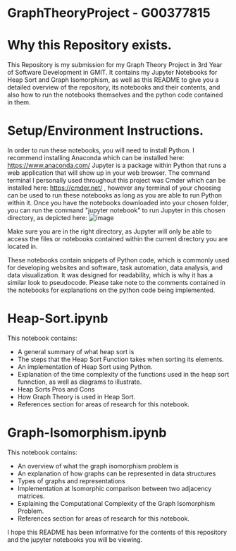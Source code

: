 # GraphTheoryProject - G00377815

# Why this Repository exists.
This Repository is my submission for my Graph Theory Project in 3rd Year of Software Development in GMIT. It contains my Jupyter Notebooks for Heap Sort and Graph Isomorphism, as well as this README to give you a detailed overview of the repository, its notebooks and their contents, and also how to run the notebooks themselves and the python code contained in them.

# Setup/Environment Instructions.
In order to run these notebooks, you will need to install Python. I recommend installing Anaconda which can be installed here: https://www.anaconda.com/
Jupyter is a package within Python that runs a web application that will show up in your web browser. The command terminal I personally used throughout this project was 
Cmder which can be installed here: https://cmder.net/ , however any terminal of your choosing can be used to run these notebooks as long as you are able to run Python within it. Once you have the notebooks downloaded into your chosen folder, you can run the command "jupyter notebook" to run Jupyter in this chosen directory, as depicted here:
![image](https://user-images.githubusercontent.com/61827287/167310721-7f4543ce-02c8-4072-bae5-2316026c6134.png)

Make sure you are in the right directory, as Jupyter will only be able to access the files or notebooks contained within the current directory you are located in.

These notebooks contain snippets of Python code, which  is commonly used for developing websites and software, task automation, data analysis, and data visualization.
It was designed for readability, which is why it has a similar look to pseudocode. Please take note to the comments contained in the notebooks for explanations on the python code being implemented.


# Heap-Sort.ipynb
This notebook contains:
* A general summary of what heap sort is
* The steps that the Heap Sort Function takes when sorting its elements.
* An implementation of Heap Sort using Python.
* Explanation of the time complexity of the functions used in the heap sort funnction, as well as diagrams to illustrate.
* Heap Sorts Pros and Cons
* How Graph Theory is used in Heap Sort.
* References section for areas of research for this notebook.

# Graph-Isomorphism.ipynb
This notebook contains:
* An overview of what the graph isomorphism problem is
* An explanation of how graphs can be represented in data structures
* Types of graphs and representations
* Implementation at Isomorphic comparison between two adjacency matrices.
* Explaining the Computational Complexity of the Graph Isomorphism Problem.
* References section for areas of research for this notebook.

I hope this README has been informative for the contents of this repository and the jupyter notebooks you will be viewing.

